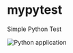# mypytest
Simple Python Test

![Python application](https://github.com/sean5446/mypytest/workflows/Python%20application/badge.svg?branch=main)

